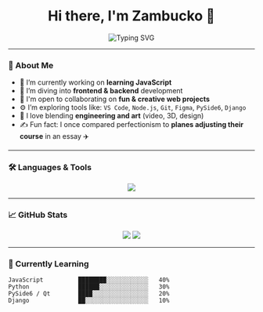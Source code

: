 <h1 align="center">Hi there, I'm Zambucko 👋</h1>
<p align="center">
  <img src="https://readme-typing-svg.herokuapp.com?font=Fira+Code&weight=500&pause=1000&color=00F7FF&center=true&vCenter=true&width=435&lines=Aspiring+Engineer;Full-Stack+Dev+in+Training;Learning+JavaScript+%2F+Python+%2F+C%2B%2B;Lover+of+Tech+%26+Art" alt="Typing SVG" />
</p>

---

### 🧠 About Me

- 🔭 I’m currently working on **learning JavaScript**
- 🌱 I’m diving into **frontend & backend** development
- 🤝 I'm open to collaborating on **fun & creative web projects**
- ⚙️ I’m exploring tools like: `VS Code`, `Node.js`, `Git`, `Figma`, `PySide6`, `Django`
- 🎨 I love blending **engineering and art** (video, 3D, design)
- ✍️ Fun fact: I once compared perfectionism to **planes adjusting their course** in an essay ✈️

---

### 🛠️ Languages & Tools

<p align="center">
  <img src="https://skillicons.dev/icons?i=js,html,css,nodejs,py,cpp,git,github,figma,vscode" />
</p>

---

### 📈 GitHub Stats

<p align="center">
  <img src="https://github-readme-stats.vercel.app/api?username=YourUsername&show_icons=true&theme=tokyonight" />
  <img src="https://github-readme-streak-stats.herokuapp.com/?user=YourUsername&theme=tokyonight" />
</p>

---

### 🎯 Currently Learning

```text
JavaScript          ████████░░░░░░░░░░░░   40%
Python              ██████░░░░░░░░░░░░░░   30%
PySide6 / Qt        ████░░░░░░░░░░░░░░░░   20%
Django              ██░░░░░░░░░░░░░░░░░░   10%
